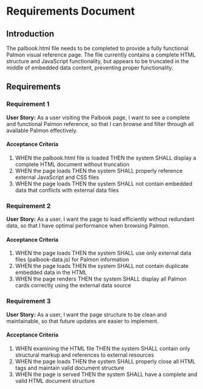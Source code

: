 # Requirements Document

## Introduction

The palbook.html file needs to be completed to provide a fully functional Palmon visual reference page. The file currently contains a complete HTML structure and JavaScript functionality, but appears to be truncated in the middle of embedded data content, preventing proper functionality.

## Requirements

### Requirement 1

**User Story:** As a user visiting the Palbook page, I want to see a complete and functional Palmon reference, so that I can browse and filter through all available Palmon effectively.

#### Acceptance Criteria

1. WHEN the palbook.html file is loaded THEN the system SHALL display a complete HTML document without truncation
2. WHEN the page loads THEN the system SHALL properly reference external JavaScript and CSS files
3. WHEN the page loads THEN the system SHALL not contain embedded data that conflicts with external data files

### Requirement 2

**User Story:** As a user, I want the page to load efficiently without redundant data, so that I have optimal performance when browsing Palmon.

#### Acceptance Criteria

1. WHEN the page loads THEN the system SHALL use only external data files (palbook-data.js) for Palmon information
2. WHEN the page loads THEN the system SHALL not contain duplicate embedded data in the HTML
3. WHEN the page renders THEN the system SHALL display all Palmon cards correctly using the external data source

### Requirement 3

**User Story:** As a user, I want the page structure to be clean and maintainable, so that future updates are easier to implement.

#### Acceptance Criteria

1. WHEN examining the HTML file THEN the system SHALL contain only structural markup and references to external resources
2. WHEN the page loads THEN the system SHALL properly close all HTML tags and maintain valid document structure
3. WHEN the page is served THEN the system SHALL have a complete and valid HTML document structure